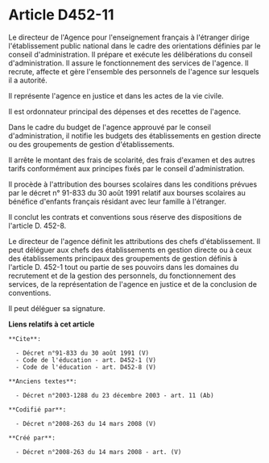 # Article D452-11

Le directeur de l'Agence pour l'enseignement français à l'étranger dirige l'établissement public national dans le cadre des
orientations définies par le conseil d'administration. Il prépare et exécute les délibérations du conseil d'administration.
Il assure le fonctionnement des services de l'agence. Il recrute, affecte et gère l'ensemble des personnels de l'agence sur
lesquels il a autorité. 

Il représente l'agence en justice et dans les actes de la vie civile. 

Il est ordonnateur principal des dépenses et des recettes de l'agence. 

Dans le cadre du budget de l'agence approuvé par le conseil d'administration, il notifie les budgets des établissements en
gestion directe ou des groupements de gestion d'établissements. 

Il arrête le montant des frais de scolarité, des frais d'examen et des autres tarifs conformément aux principes fixés par le
conseil d'administration. 

Il procède à l'attribution des bourses scolaires dans les conditions prévues par le décret n° 91-833 du 30 août 1991 relatif
aux bourses scolaires au bénéfice d'enfants français résidant avec leur famille à l'étranger. 

Il conclut les contrats et conventions sous réserve des dispositions de l'article D. 452-8. 

Le directeur de l'agence définit les attributions des chefs d'établissement. Il peut déléguer aux chefs des établissements en
gestion directe ou à ceux des établissements principaux des groupements de gestion définis à l'article D. 452-1 tout ou
partie de ses pouvoirs dans les domaines du recrutement et de la gestion des personnels, du fonctionnement des services, de
la représentation de l'agence en justice et de la conclusion de conventions. 

Il peut déléguer sa signature.

**Liens relatifs à cet article**

	**Cite**:

	  - Décret n°91-833 du 30 août 1991 (V)
	  - Code de l'éducation - art. D452-1 (V)
	  - Code de l'éducation - art. D452-8 (V)

	**Anciens textes**:

	  - Décret n°2003-1288 du 23 décembre 2003 - art. 11 (Ab)

	**Codifié par**:

	  - Décret n°2008-263 du 14 mars 2008 (V)

	**Créé par**:

	  - Décret n°2008-263 du 14 mars 2008 - art. (V)
